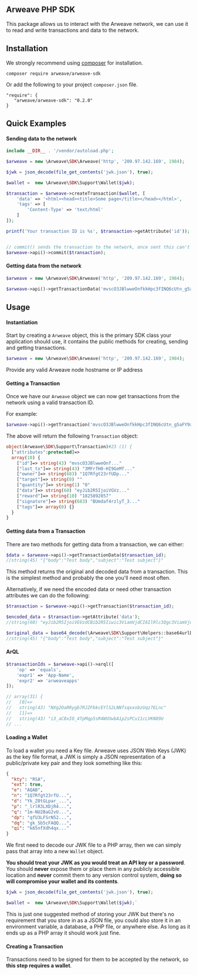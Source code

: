 ## Arweave PHP SDK

This package allows us to interact with the Arweave network, we can use it to read and write transactions and data to the network.

## Installation
We strongly recommend using [composer](https://getcomposer.org) for installation.

`composer require arweave/arweave-sdk`

Or add the following to your project `composer.json` file.

```
"require": {
   "arweave/arweave-sdk": "0.2.0"
}
```

## Quick Examples


#### Sending data to the network


```php
include __DIR__ . '/vendor/autoload.php';

$arweave = new \Arweave\SDK\Arweave('http', '209.97.142.169', 1984);

$jwk = json_decode(file_get_contents('jwk.json'), true);

$wallet =  new \Arweave\SDK\Support\Wallet($jwk);

$transaction = $arweave->createTransaction($wallet, [
    'data' => '<html><head><title>Some page</title></head></html>',
    'tags' => [
        'Content-Type' => 'text/html'
    ]
]);

printf('Your transaction ID is %s', $transaction->getAttribute('id'));


// commit() sends the transaction to the network, once sent this can't be undone.
$arweave->api()->commit($transaction);
```

#### Getting data from the network
```php
$arweave = new \Arweave\SDK\Arweave('http', '209.97.142.169', 1984);

$arweave->api()->getTransactionData('mvscO3JBlwweOnfkkHpc3fINQ6cUtn_g5aFY9af5TfQ')
```


## Usage


#### Instantiation
Start by creating a `Arweave` object, this is the primary SDK class your application should use, it contains the public methods for creating, sending and getting transactions.


```php
$arweave = new \Arweave\SDK\Arweave('http', '209.97.142.169', 1984);
```

Provide any valid Arweave node hostname or IP address

#### Getting a Transaction
Once we have our `Arweave` object we can now get transactions from the network using a valid transaction ID.

For example:
```php
$arweave->api()->getTransaction('mvscO3JBlwweOnfkkHpc3fINQ6cUtn_g5aFY9af5TfQ');
```

The above will return the following `Transaction` object:

```php
object(Arweave\SDK\Support\Transaction)#23 (1) {
  ["attributes":protected]=>
  array(10) {
    ["id"]=> string(43) "mvscO3JBlwweOnf..."
    ["last_tx"]=> string(43) "3MFrfH0-HI9GeMf..."
    ["owner"]=> string(683) "1Q7Rfgt23rfUDp..."
    ["target"]=> string(0) ""
    ["quantity"]=> string(1) "0"
    ["data"]=> string(60) "eyJib2R5IjoiVGVz..."
    ["reward"]=> string(10) "1825892857"
    ["signature"]=> string(683) "BUmdaf4rzlyT_3..."
    ["tags"]=> array(0) {}
  }
}
```

#### Getting data from a Transaction
There are two methods for getting data from a transaction, we can either:

```php
$data = $arweave->api()->getTransactionData($transaction_id);
//string(45) "{"body":"Test body","subject":"Test subject"}"
```

This method returns the original and decoded data from a transaction. This is the simplest method and probably the one you'll need most often.


Alternatively, if we need the encoded data or need other transaction attributes we can do the following:


```php
$transaction = $arweave->api()->getTransaction($transaction_id);

$encoded_data = $transaction->getAttribute('data');
//string(60) "eyJib2R5IjoiVGVzdCBib2R5Iiwic3ViamVjdCI6IlRlc3Qgc3ViamVjdCJ9"

$original_data = base64_decode(\Arweave\SDK\Support\Helpers::base64urlDecode($encoded_data));
//string(45) "{"body":"Test body","subject":"Test subject"}"
```
#### ArQL

```php
$transactionIds = $arweave->api()->arql([
    'op' => 'equals',
    'expr1' => 'App-Name',
    'expr2' => 'arweaveapps'
]);

// array(31) {
//   [0]=>
//   string(43) "NXg2OaRRygb7RJZFbkcEYlS2LNNfsqxxobzUqz7ELnc"
//   [1]=>
//   string(43) "i3_aC8xIO_4TpMqp5sR4WVUwbA1p2sPCu11cLVKN89U
// ...

```

#### Loading a Wallet
To load a wallet you need a Key file. Arweave uses JSON Web Keys (JWK) as the key file format, a JWK is simply a JSON representation of a public/private key pair and they look something like this:

```json
{
  "kty": "RSA",
  "ext": true,
  "e": "AQAB",
  "n": "1Q7Rfgt23rfU...",
  "d": "Yk_Z0tGLpar_...",
  "p": "_lrlR3LXDjR4...",
  "q": "1m-NU2BaG2vU...",
  "dp": "qfU3LFSrN52...",
  "dq": "gk_Sb5cFAQQ...",
  "qi": "k65nfXdh4qx..."
}
```

We first need to decode our JWK file to a PHP array, then we can simply pass that array into a new `Wallet` object.

**You should treat your JWK as you would treat an API key or a password**. You should **never** expose them or place them in any publicly accessible location and **never** commit them to any version control system, **doing so will compromise your wallet and its contents**.

```php
$jwk = json_decode(file_get_contents('jwk.json'), true);

$wallet =  new \Arweave\SDK\Support\Wallet($jwk);`
```

This is just one suggested method of storing your JWK but there's no requirement that you store in as a JSON file, you could also store it in an environment variable, a database, a PHP file, or anywhere else. As long as it ends up as a PHP array it should work just fine.

#### Creating a Transaction
Transactions need to be signed for them to be accepted by the network, so **this step requires a wallet**.
